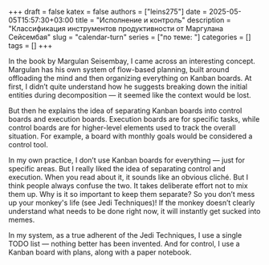+++ 
draft = false
katex = false
authors = ["leins275"]
date = 2025-05-05T15:57:30+03:00
title = "Исполнение и контроль"
description = "Классификация инструментов продуктивности от Маргулана Сейсембая"
slug = "calendar-turn"
series = ["по теме: "]
categories = []
tags = []
+++

In the book by Margulan Seisembay, I came across an interesting concept. Margulan has his own system of flow-based planning, built around offloading the mind and then organizing everything on Kanban boards. At first, I didn’t quite understand how he suggests breaking down the initial entities during decomposition — it seemed like the context would be lost.

But then he explains the idea of separating Kanban boards into control boards and execution boards. Execution boards are for specific tasks, while control boards are for higher-level elements used to track the overall situation. For example, a board with monthly goals would be considered a control tool.

In my own practice, I don’t use Kanban boards for everything — just for specific areas. But I really liked the idea of separating control and execution. When you read about it, it sounds like an obvious cliché. But I think people always confuse the two. It takes deliberate effort not to mix them up. Why is it so important to keep them separate? So you don’t mess up your monkey's life (see Jedi Techniques)! If the monkey doesn’t clearly understand what needs to be done right now, it will instantly get sucked into memes.

In my system, as a true adherent of the Jedi Techniques, I use a single TODO list — nothing better has been invented. And for control, I use a Kanban board with plans, along with a paper notebook.
